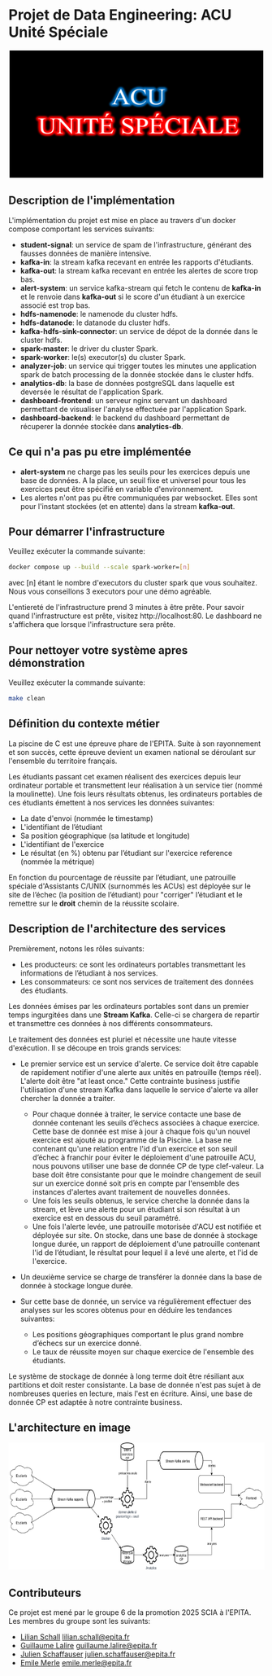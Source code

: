 # Projet de Data Engineering: ACU Unité Spéciale

<div align="center">
    <a href="https://github.com/LilianSchall/DataEngineeringGp6">
        <img src="images/acu_unite_speciale.png" alt="Logo" width="500"
        height="250">
    </a>
</div>

## Description de l'implémentation

L'implémentation du projet est mise en place au travers d'un docker compose
comportant les services suivants:
- **student-signal**: un service de spam de l'infrastructure, générant des fausses
  données de manière intensive.
- **kafka-in**: la stream kafka recevant en entrée les rapports d'étudiants.
- **kafka-out**: la stream kafka recevant en entrée les alertes de score trop bas.
- **alert-system**: un service kafka-stream qui fetch le contenu de **kafka-in** et le
  renvoie dans **kafka-out** si le score d'un étudiant à un exercice associé est
  trop bas.
- **hdfs-namenode**: le namenode du cluster hdfs.
- **hdfs-datanode**: le datanode du cluster hdfs.
- **kafka-hdfs-sink-connector**: un service de dépot de la donnée dans le cluster
  hdfs.
- **spark-master**: le driver du cluster Spark.
- **spark-worker**: le(s) executor(s) du cluster Spark.
- **analyzer-job**: un service qui trigger toutes les minutes une application spark
  de batch processing de la donnée stockée dans le cluster hdfs.
- **analytics-db**: la base de données postgreSQL dans laquelle est deversée le résultat de
  l'application Spark.
- **dashboard-frontend**: un serveur nginx servant un dashboard permettant de
  visualiser l'analyse effectuée par l'application Spark.
- **dashboard-backend**: le backend du dashboard permettant de récuperer la donnée
  stockée dans **analytics-db**.

## Ce qui n'a pas pu etre implémentée

- **alert-system** ne charge pas les seuils pour les exercices depuis une base de
  données. A la place, un seuil fixe et universel pour tous les exercices peut
  être spécifié en variable d'environnement.
- Les alertes n'ont pas pu être communiquées par websocket. Elles sont pour
  l'instant stockées (et en attente) dans la stream **kafka-out**.

## Pour démarrer l'infrastructure

Veuillez exécuter la commande suivante:
```sh
docker compose up --build --scale spark-worker=[n]
```

avec [n] étant le nombre d'executors du cluster spark que vous souhaitez.
Nous vous conseillons 3 executors pour une démo agréable.

L'entiereté de l'infrastructure prend 3 minutes à être prête.
Pour savoir quand l'infrastructure est prête, visitez http://localhost:80.
Le dashboard ne s'affichera que lorsque l'infrastructure sera prête.

## Pour nettoyer votre système apres démonstration

Veuillez exécuter la commande suivante:
```sh
make clean
```

## Définition du contexte métier

La piscine de C est une épreuve phare de l'EPITA. Suite à son rayonnement et son succès, cette épreuve devient un examen national se déroulant sur l'ensemble du territoire français.

Les étudiants passant cet examen réalisent des exercices depuis leur ordinateur portable et transmettent leur réalisation à un service tier (nommé la moulinette). Une fois leurs résultats obtenus, les ordinateurs portables de ces étudiants émettent à nos services les données suivantes:
- La date d'envoi (nommée le timestamp)
- L'identifiant de l’étudiant
- Sa position géographique (sa latitude et longitude)
- L'identifiant de l'exercice
- Le résultat (en %) obtenu par l’étudiant sur l'exercice reference (nommée la métrique)

En fonction du pourcentage de réussite par l’étudiant, une patrouille spéciale d'Assistants C/UNIX (surnommés les ACUs) est déployée sur le site de l’échec (la position de l’étudiant) pour "corriger" l’étudiant et le remettre sur le **droit** chemin de la réussite scolaire.

## Description de l'architecture des services

Premièrement, notons les rôles suivants:
- Les producteurs: ce sont les ordinateurs portables transmettant les informations de l’étudiant à nos services.
- Les consommateurs: ce sont nos services de traitement des données des étudiants.

Les données émises par les ordinateurs portables sont dans un premier temps ingurgitées dans une **Stream Kafka**. Celle-ci se chargera de repartir et transmettre ces données à nos différents consommateurs.

Le traitement des données est pluriel et nécessite une haute vitesse d'exécution.
Il se découpe en trois grands services:
- Le premier service est un service d'alerte. Ce service doit être capable de rapidement notifier d'une alerte aux unités en patrouille (temps réel). L'alerte doit être "at least once." Cette contrainte business justifie l'utilisation d'une stream Kafka dans laquelle le service d'alerte va aller chercher la donnée a traiter.
	- Pour chaque donnée à traiter, le service contacte une base de donnée contenant les seuils d’échecs associées à chaque exercice. Cette base de donnée est mise à jour à chaque fois qu'un nouvel exercice est ajouté au programme de la Piscine. La base ne contenant qu'une relation entre l'id d'un exercice et son seuil d’échec à franchir pour éviter le déploiement d'une patrouille ACU, nous pouvons utiliser une base de donnée CP de type clef-valeur. La base doit être consistante pour que le moindre changement de seuil sur un exercice donné soit pris en compte par l'ensemble des instances d'alertes avant traitement de nouvelles données.
	- Une fois les seuils obtenus, le service cherche la donnée dans la stream, et lève une alerte pour un étudiant si son résultat à un exercice est en dessous du seuil paramétré.
	- Une fois l'alerte levée, une patrouille motorisée d'ACU est notifiée et déployée sur site. On stocke, dans une base de donnée à stockage longue durée, un rapport de déploiement d'une patrouille contenant l'id de l’étudiant, le résultat pour lequel il a levé une alerte, et l'id de l'exercice. 

- Un deuxième service se charge de transférer la donnée dans la base de donnée à stockage longue durée.
- Sur cette base de donnée, un service va régulièrement effectuer des analyses sur les scores obtenus pour en déduire les tendances suivantes:
	- Les positions géographiques comportant le plus grand nombre d’échecs sur un exercice donné.
	- Le taux de réussite moyen sur chaque exercice de l'ensemble des étudiants.

Le système de stockage de donnée à long terme doit être résiliant aux partitions et doit rester consistante. La base de donnée n'est pas sujet à de nombreuses queries en lecture, mais l'est en écriture. Ainsi, une base de donnée CP est adaptée à notre contrainte business.

## L'architecture en image

<div align="center">
    <a href="https://github.com/LilianSchall/DataEngineeringGp6/blob/main/images/architecture.png">
        <img src="images/architecture.png" alt="Architecture" width="700"
        height="250">
    </a>
</div>

## Contributeurs

Ce projet est mené par le groupe 6 de la promotion 2025 SCIA à l'EPITA.
Les membres du groupe sont les suivants:
- [Lilian Schall](https://github.com/LilianSchall) <lilian.schall@epita.fr> 
- [Guillaume Lalire](https://github.com/GuillaumeLalire) <guillaume.lalire@epita.fr>
- [Julien Schaffauser](https://github.com/JulienSchaff) <julien.schaffauser@epita.fr>
- [Emile Merle](https://github.com/Echidori) <emile.merle@epita.fr>
